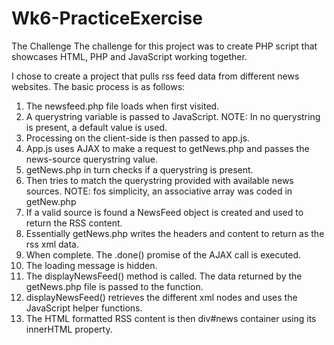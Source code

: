 # Wk6-PracticeExercise
The Challenge
The challenge for this project was to create PHP script that showcases HTML, PHP and JavaScript working together.

I chose to create a project that pulls rss feed data from different news websites.
The basic process is as follows:

1. The newsfeed.php file loads when first visited.
2. A querystring variable is passed to JavaScript. 
   NOTE: In no querystring is present, a default value is used.
3. Processing on the client-side is then passed to app.js.
4. App.js uses AJAX to make a request to getNews.php and passes the news-source querystring value.
5. getNews.php in turn checks if a querystring is present.
6. Then tries to match the querystring provided with available news sources.
    NOTE: fos simplicity, an associative array was coded in getNew.php
7. If a valid source is found a NewsFeed object is created and used to return the RSS content.
8. Essentially getNews.php writes the headers and content to return as the rss xml data.
9. When complete. The .done() promise of the AJAX call is executed.
10. The loading message is hidden.
11. The displayNewsFeed() method is called. The data returned by the getNews.php file is passed to the function.
12. displayNewsFeed() retrieves the different xml nodes and uses the JavaScript helper functions.
13. The HTML formatted RSS content is then div#news container using its innerHTML property.
